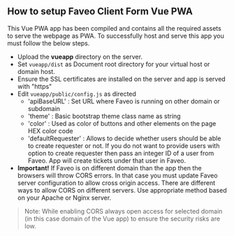## How to setup Faveo Client Form Vue PWA

This Vue PWA app has been compiled and contains all the required assets to serve the webpage as PWA. To successfully host and serve this app you must follow the below steps.

- Upload the **vueapp** directory on the server.
- Set `vueapp/dist` as Document root directory for your virtual host or domain host.
- Ensure the SSL certificates are installed on the server and app is served with "https"
- Edit `vueapp/public/config.js` as directed
  - 'apiBaseURL' : Set URL where Faveo is running on other domain or subdomain
  - 'theme' : Basic bootstrap theme class name as string
  - 'color' : Used as color of buttons and other elements on the page HEX color code
  - 'defaultRequester' : Allows to decide whether users should be able to create requester or not. If you do not want to provide users with option to create requester then pass an integer ID of a user from Faveo. App will create tickets under that user in Faveo.
- **Important!** If Faveo is on different domain than the app then the browsers will throw CORS errors. In that case you must update Faveo server configuration to allow cross origin access. There are different ways to allow CORS on different servers. Use appropriate method based on your Apache or Nginx server.

> Note: While enabling CORS always open access for selected domain (in this case domain of the Vue app) to ensure the security risks are low.

